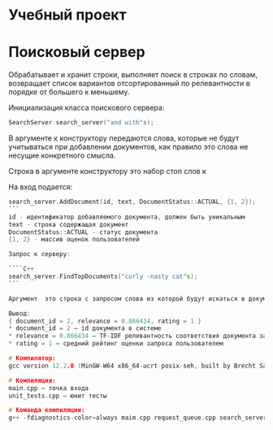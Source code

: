 # Учебный проект
# Поисковый сервер
Обрабатывает и хранит строки, выполняет поиск в строках по словам, возвращает список вариантов отсортированный по релевантности в порядке от большего к меньшему.

Инициализация класса поискового сервера:

```C++
SearchServer search_server("and with"s);
```

В аргументе к конструктору передаются слова, которые не будут учитываться при добавлении документов, как правило это слова не несущие конкретного смысла.

Строка в аргументе конструктору это набор стоп слов к

На вход подается:

````C++
search_server.AddDocument(id, text, DocumentStatus::ACTUAL, {1, 2});
```
id - идентификатор добавляемого документа, должен быть уникальным
text - строка содержащая документ
DocumentStatus::ACTUAL - статус документа
{1, 2} - массив оценок пользователей

Запрос к серверу:

````C++
search_server.FindTopDocuments("curly -nasty cat"s);
```

Аргумент  это строка с запросом слова из которой будут искаться в документах содержащихся в системе. Если слово начинается с "-", это означает что это "минус слово" и документы содержащие его не должны попадать в возвращаемый список.

Вывод:
{ document_id = 2, relevance = 0.866434, rating = 1 }
* document_id = 2 – id документа в системе
* relevance = 0.866434 – TF-IDF релевантность соответствия документа запросу, 
* rating = 1 – средний рейтинг оценки запроса пользователем

# Компилятор:
gcc version 12.2.0 (MinGW-W64 x86_64-ucrt-posix-seh, built by Brecht Sanders)

# Компиляция:
main.cpp – точка входа
unit_tests.cpp – юнит тесты

# Команда компиляции:
g++ -fdiagnostics-color=always maim.cpp request_queue.cpp search_server.cpp string_processing.cpp process_queries.cpp -o main.exe -std=c++2a -Werror -Wall
